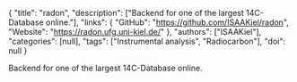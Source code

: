 {
  "title": "radon",
  "description": ["Backend for one of the largest 14C-Database online."],
  "links": {
    "GitHub": "https://github.com/ISAAKiel/radon",
    "Website": "https://radon.ufg.uni-kiel.de/"
  },
  "authors": ["ISAAKiel"],
  "categories": [null],
  "tags": ["Instrumental analysis", "Radiocarbon"],
  "doi": null
}

<!-- Generated by csv2md.R – do not edit by hand -->

Backend for one of the largest 14C-Database online.